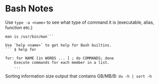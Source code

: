 # Bash Notes

Use `type -a <name>` to see what type of command it is (executable, alias, function etc.)
```$ type -a man
man is /usr/bin/man```

Use `help <name>` to get help for Bash builtins. 
``` $ help for

for: for NAME [in WORDS ... ] ; do COMMANDS; done
    Execute commands for each member in a list.
    ...
```

Sorting information size output that contains GB/MB/B:
    `du -h | sort -h `
